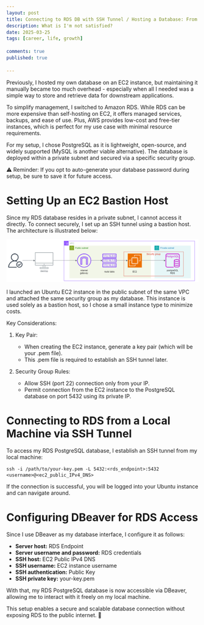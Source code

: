 ```yaml
---
layout: post
title: Connecting to RDS DB with SSH Tunnel / Hosting a Database: From EC2 to RDS with an SSH Tunnel
description: What is I'm not satisfied?
date: 2025-03-25
tags: [career, life, growth]

comments: true
published: true

---
```


Previously, I hosted my own database on an EC2 instance, but maintaining it manually became too much overhead - especially when all I needed was a simple way to store and retrieve data for downstream applications.

To simplify management, I switched to Amazon RDS. While RDS can be more expensive than self-hosting on EC2, it offers managed services, backups, and ease of use. Plus, AWS provides low-cost and free-tier instances, which is perfect for my use case with minimal resource requirements.

For my setup, I chose PostgreSQL as it is lightweight, open-source, and widely supported (MySQL is another viable alternative). The database is deployed within a private subnet and secured via a specific security group.

⚠️ Reminder: If you opt to auto-generate your database password during setup, be sure to save it for future access.

# Setting Up an EC2 Bastion Host
Since my RDS database resides in a private subnet, I cannot access it directly. To connect securely, I set up an SSH tunnel using a bastion host. The architecture is illustrated below:

![Overall_architecture](https://github.com/brandonyongys/brandonyongys.github.io/blob/master/assets/img/2025-imgs/rds-ssh.png)

I launched an Ubuntu EC2 instance in the public subnet of the same VPC and attached the same security group as my database. This instance is used solely as a bastion host, so I chose a small instance type to minimize costs.

Key Considerations:
1. Key Pair:
    * When creating the EC2 instance, generate a key pair (which will be your .pem file).
    * This .pem file is required to establish an SSH tunnel later.

1. Security Group Rules:
    * Allow SSH (port 22) connection only from your IP.
    * Permit connection from the EC2 instance to the PostgreSQL database on port 5432 using its private IP.


# Connecting to RDS from a Local Machine via SSH Tunnel
To access my RDS PostgreSQL database, I establish an SSH tunnel from my local machine:
```
ssh -i /path/to/your-key.pem -L 5432:<rds_endpoint>:5432 <username>@<ec2_public_IPv4_DNS>
```

If the connection is successful, you will be logged into your Ubuntu instance and can navigate around.

# Configuring DBeaver for RDS Access
Since I use DBeaver as my database interface, I configure it as follows:
* __Server host:__ RDS Endpoint
* __Server username and password:__ RDS credentials
* __SSH host:__ EC2 Public IPv4 DNS
* __SSH username:__ EC2 instance username
* __SSH authentication:__ Public Key
* __SSH private key:__ your-key.pem


With that, my RDS PostgreSQL database is now accessible via DBeaver, allowing me to interact with it freely on my local machine.

This setup enables a secure and scalable database connection without exposing RDS to the public internet. 🚀

